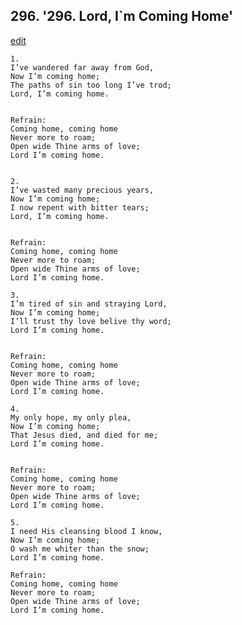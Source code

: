 
## 296.  '296. Lord, I\`m Coming Home'
[edit](https://docs.google.com/document/d/1mRqWtcn2VZJyN9HIuvTe0rKFgR8K82Fn/edit?mode=html)






    1.
    I’ve wandered far away from God,
    Now I’m coming home;
    The paths of sin too long I’ve trod;
    Lord, I’m coming home.


    Refrain:
    Coming home, coming home
    Never more to roam;
    Open wide Thine arms of love;
    Lord I’m coming home.


    2.
    I’ve wasted many precious years,
    Now I’m coming home;
    I now repent with bitter tears;
    Lord, I’m coming home.


    Refrain:
    Coming home, coming home
    Never more to roam;
    Open wide Thine arms of love;
    Lord I’m coming home.

    3.
    I’m tired of sin and straying Lord,
    Now I’m coming home;
    I’ll trust thy love belive thy word;
    Lord I’m coming home.


    Refrain:
    Coming home, coming home
    Never more to roam;
    Open wide Thine arms of love;
    Lord I’m coming home.

    4.
    My only hope, my only plea,
    Now I’m coming home;
    That Jesus died, and died for me;
    Lord I’m coming home.


    Refrain:
    Coming home, coming home
    Never more to roam;
    Open wide Thine arms of love;
    Lord I’m coming home.

    5.
    I need His cleansing blood I know,
    Now I’m coming home;
    O wash me whiter than the snow;
    Lord I’m coming home.

    Refrain:
    Coming home, coming home
    Never more to roam;
    Open wide Thine arms of love;
    Lord I’m coming home.

